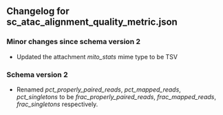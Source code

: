 ## Changelog for sc_atac_alignment_quality_metric.json

### Minor changes since schema version 2

* Updated the attachment *mito_stats* mime type to be TSV

### Schema version 2

* Renamed *pct_properly_paired_reads*, *pct_mapped_reads*, *pct_singletons* to be *frac_properly_paired_reads*, *frac_mapped_reads*, *frac_singletons* respectively.